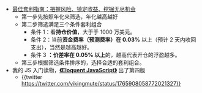 - [最佳套利指南：把握风险、锁定收益、挖掘无尽机会](https://www.aicoin.com/article/391250.html)
	- 第一步先按照年化来筛选，年化越高越好
	- 第二步筛选满足三个条件套利组合
		- 条件 1：看**持仓价值**，大于于 1000 万美元。
		- 条件 2：当前**资金费率（预测费率）在 0.03%** 以上（预计 2 天内收回支出），当然是越高越好。
		- 条件 3 **：价差率在 0.05% 以上**的，越高代表开仓的浮盈越多。
	- 第三步根据筛选条件排序的，选择合适的套利组合。
- 我的 JS 入门读物，[**《Eloquent JavaScript》**](https://eloquentjavascript.net/) 出了第四版
	- {{twitter https://twitter.com/vikingmute/status/1765908058772021327}}